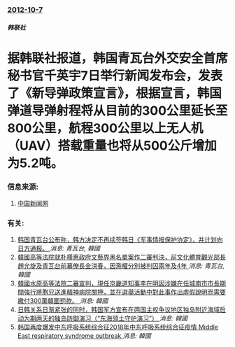 ### [2012-10-7](/news/2012/10/7/index.md)

##### 韩联社
# 据韩联社报道，韩国青瓦台外交安全首席秘书官千英宇7日举行新闻发布会，发表了《新导弹政策宣言》，根据宣言，韩国弹道导弹射程将从目前的300公里延长至800公里，航程300公里以上无人机（UAV）搭载重量也将从500公斤增加为5.2吨。




### 信息来源:

1. [中国新闻网](http://www.chinanews.com/gj/2012/10-07/4228466.shtml)

### 有关:

1. [韩国青瓦台公布称，韩方决定不再续签韩日《军事情报保护协定》，并计划向日方通报。 ](/news/2019/08/22/韩国青瓦台公布称-韩方决定不再续签韩日-军事情报保护协定-并计划向日方通报.md) _消息: 青瓦台, 韓國_
2. [韓國高等法院就朴槿惠政府文藝界黑名單案作二審判決，前文化體育觀光部長趙允旋及青瓦台前幕僚長金淇春，因濫權分別被判囚兩年及4年 ](/news/2018/01/23/韓國高等法院就朴槿惠政府文藝界黑名單案作二審判決-前文化體育觀光部長趙允旋及青瓦台前幕僚長金淇春-因濫權分別被判囚兩年及.md) _消息: 青瓦台, 韓國_
3. [韓國水原高等法院二審宣判，現任京畿道知事李在明因涉嫌在任城南市市長期間強行將胞兄送進精神病院關押，並在選舉活動中對此事作出虛假說明而需要繳付300萬韓圜罰款。 ](/news/2019/09/6/韓國水原高等法院二審宣判-現任京畿道知事李在明因涉嫌在任城南市市長期間強行將胞兄送進精神病院關押-並在選舉活動中對此事作.md) _消息: 韓國_
4. [日韩关系日渐紧张的同时，韩国军方宣布在两国主权争议地区独岛附近海域启动为期两天的独岛防御演习（“东海领土守护演习”） ](/news/2019/08/25/日韩关系日渐紧张的同时-韩国军方宣布在两国主权争议地区独岛附近海域启动为期两天的独岛防御演习-东海领土守护演习.md) _消息: 韓國_
5. [韩国再度爆发中东呼吸系统综合征2018年中东呼吸系统综合征疫情 Middle East respiratory syndrome outbreak ](/news/2018/09/11/韩国再度爆发中东呼吸系统综合征2018年中东呼吸系统综合征疫情-Middle-East-respiratory-synd.md) _消息: 韓國_
